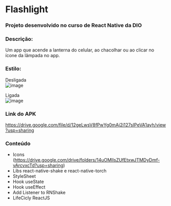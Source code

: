 # Flashlight

### Projeto desenvolvido no curso de React Native da DIO

### Descrição:
Um app que acende a lanterna do celular, ao chacolhar ou ao clicar no ícone da lâmpada no app.

### Estilo:
Desligada<br>
![image](https://user-images.githubusercontent.com/87674883/173249966-9f87440c-0993-4815-9902-1746ee6c29a5.png)<br>

Ligada<br>
![image](https://user-images.githubusercontent.com/87674883/173249954-f223c366-f8dd-401e-9357-d154b8865fbc.png)<br>


### Link do APK
https://drive.google.com/file/d/12geLwsV8fPwYg0mAj2i127sIPeVA1ayh/view?usp=sharing

### Conteúdo
- Icons (https://drive.google.com/drive/folders/14uOMlIsZUfEtxwJTMDyDmf-vArcvxcTd?usp=sharing)
- Libs react-native-shake e react-native-torch
- StyleSheet
- Hook useState
- Hook useEffect
- Add Listener to RNShake
- LifeCicly ReactJS
